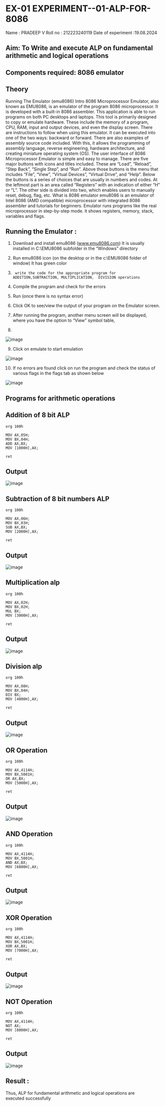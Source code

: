# EX-01 EXPERIMENT--01-ALP-FOR-8086
Name : PRADEEP V
Roll no : 212223240119
Date of experiment :19.08.2024





## Aim: To Write and execute ALP on fundamental arithmetic and logical operations
## Components required: 8086  emulator 
## Theory 
Running The Emulator (emu8086) Intro 8086 Microprocessor Emulator, also known as EMU8086, is an emulator of the program 8086 microprocessor. It is developed with a built-in 8086 assembler. This application is able to run programs on both PC desktops and laptops. This tool is primarily designed to copy or emulate hardware. These include the memory of a program, CPU, RAM, input and output devices, and even the display screen. There are instructions to follow when using this emulator. It can be executed into one of the two ways: backward or forward. There are also examples of assembly source code included. With this, it allows the programming of assembly language, reverse engineering, hardware architecture, and creating miniature operating system (OS). The user interface of 8086 Microprocessor Emulator is simple and easy to manage. There are five major buttons with icons and titles included. These are “Load”, “Reload”, “Step Back”, “Single Step”, and “Run”. Above those buttons is the menu that includes “File”, “View”, “Virtual Devices”, “Virtual Drive”, and “Help”. Below the buttons is a series of choices that are usually in numbers and codes. At the leftmost part is an area called “Registers” with an indication of either “H” or “L”. The other side is divided into two, which enables users to manually reset, debug, flag, etc. What is 8086 emulator emu8086 is an emulator of Intel 8086 (AMD compatible) microprocessor with integrated 8086 assembler and tutorials for beginners. Emulator runs programs like the real microprocessor in step-by-step mode. it shows registers, memory, stack, variables and flags.


 ## Running the Emulator :
1.	Download and install emu8086 (www.emu8086.com) It is usually installed in C:\EMU8086 subfolder in the “Windows” directory
2.	  Run  emu8086 icon (on the desktop or in the c:\EMU8086 folder of window) It has green color 
 
 
3.		write the code for the appropriate program for ADDITION,SUBTRACTION, MULTIPLICATION,  DIVISION operations 

4.	 Compile the program and check for the errors 
5.	Run (once there is no syntax error) 

6.	Click OK to see/view the output of your program on the Emulator screen. 


7.	After running the program, another menu screen will be displayed, where you have the option to “View” symbol table,
8.	 


![image](https://user-images.githubusercontent.com/36288975/189273263-d65baae9-4b8f-4723-afb3-c0ffa4052b04.png)











9.	Click on emulate to start emulation 








![image](https://user-images.githubusercontent.com/36288975/189273273-9bb36ec1-e2e8-4892-8d35-37707332bfdc.png)








10.	If no errors are found click on run the program and check the status of various flags in the flags tab as shown below 






![image](https://user-images.githubusercontent.com/36288975/189273277-113a2a33-4a40-4ff8-95a5-ecd3a1f504fe.png)







## Programs for arithmetic  operations

## Addition  of 8 bit ALP 
```
org 100h

MOV AX,05H;
MOV BX,04H;
ADD AX,BX;
MOV [1000H],AX;

ret

```



## Output  
![image](https://github.com/user-attachments/assets/bfde8fea-f186-42cd-a0d9-5d0bcdf73cfe)

 
## Subtraction   of 8 bit numbers  ALP 
```
org 100h

MOV AX,06H;
MOV BX,03H;
SUB AX,BX;
MOV [2000H],AX;

ret

```
 
## Output  
![image](https://github.com/user-attachments/assets/cf88b7f4-1f4a-4d57-affb-cecbbc1579a1)


## Multiplication alp 
```
org 100h

MOV AX,02H;
MOV BX,02H;
MUL BX;
MOV [3000H],AX;

ret

```

 ## Output  
 ![image](https://github.com/user-attachments/assets/4ade0491-7b68-493f-9b3e-9c5a01c99e45)

 
## Division alp 
```
org 100h

MOV AX,08H;
MOV BX,04H;
DIV BX;
MOV [4000H],AX;

ret
```

## Output 
![image](https://github.com/user-attachments/assets/0a364563-4074-4501-9d58-54edd248e4ce)

## OR Operation
```
org 100h

MOV AX,4114H;
MOV BX,5001H;
OR AX,BX;
MOV [5000H],AX;

ret

```
## Output
![image](https://github.com/user-attachments/assets/20c96cc7-0d7e-45b0-85a9-bda9930c116e)

## AND Operation
```
org 100h

MOV AX,4114H;
MOV BX,5001H;
AND AX,BX;
MOV [6000H],AX;

ret
```

## Output
![image](https://github.com/user-attachments/assets/433b3db4-0d2f-4609-9258-c3374a5bf724)

## XOR Operation
```
org 100h

MOV AX,4114H;
MOV BX,5001H;
XOR AX,BX;
MOV [7000H],AX;

ret

```

## Output
![image](https://github.com/user-attachments/assets/0e6656a3-9a9c-46a4-b81c-706f8e566a6b)


## NOT Operation
```
org 100h

MOV AX,4114H;
NOT AX;
MOV [8000H],AX;

ret

```

## Output
![image](https://github.com/user-attachments/assets/f48ce567-ebf4-4328-971c-53bcf313be3f)






## Result :
Thus, ALP for fundamental arithmetic and logical operations are executed successfully
 








